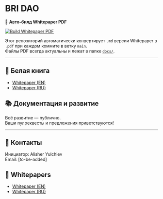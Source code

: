 # BRI DAO

🚀 **Авто-билд Whitepaper PDF**

[![Build Whitepaper PDF](https://github.com/AiBhrigu/BRI_DAO/actions/workflows/whitepaper-pdf.yml/badge.svg)](https://github.com/AiBhrigu/BRI_DAO/actions/workflows/whitepaper-pdf.yml)

Этот репозиторий автоматически конвертирует `.md` версии Whitepaper в `.pdf` при каждом коммите в ветку `main`.  
Файлы PDF всегда актуальны и лежат в папке [`docs/`](./docs).

---

## 📄 Белая книга

- [Whitepaper (EN)](docs/Whitepaper_EN.pdf)
- [Whitepaper (RU)](docs/Whitepaper_RU.pdf)

## 📚 Документация и развитие

Всё развитие — публично.  
Ваши пулреквесты и предложения приветствуются!

---

## 📧 Контакты

Инициатор: Alisher Yulchiev  
Email: [to-be-added]

## 📄 Whitepapers

- [Whitepaper (EN)](https://aibhrigu.github.io/BRI_DAO/Whitepaper_EN.pdf)
- [Whitepaper (RU)](https://aibhrigu.github.io/BRI_DAO/Whitepaper_RU.pdf)
